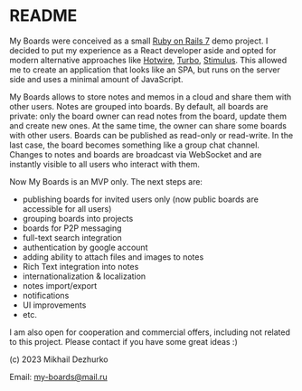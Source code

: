 # README

My Boards were conceived as a small [Ruby on Rails 7](https://rubyonrails.org/) demo project.
I decided to put my experience as a React developer aside and opted for modern alternative
approaches like [Hotwire](https://hotwired.dev/), [Turbo](https://turbo.hotwired.dev/),
[Stimulus](https://stimulus.hotwired.dev/). This allowed me to create an application that
looks like an SPA, but runs on the server side and uses a minimal amount of JavaScript.

My Boards allows to store notes and memos in a cloud and share them with
other users. Notes are grouped into boards. By default, all boards are private:
only the board owner can read notes from the board, update them and create new
ones. At the same time, the owner can share some boards with other users.
Boards can be published as read-only or read-write. In the last case, the board
becomes something like a group chat channel. Changes to notes and boards are
broadcast via WebSocket and are instantly visible to all users who interact
with them.

Now My Boards is an MVP only. The next steps are:
* publishing boards for invited users only (now public boards are accessible for all users)
* grouping boards into projects
* boards for P2P messaging
* full-text search integration
* authentication by google account
* adding ability to attach files and images to notes
* Rich Text integration into notes
* internationalization & localization
* notes import/export
* notifications
* UI improvements
* etc.

I am also open for cooperation and commercial offers, including not related
to this project. Please contact if you have some great ideas :)


(c) 2023 Mikhail Dezhurko

Email: [my-boards@mail.ru](mailto:my-boards@mail.ru)
